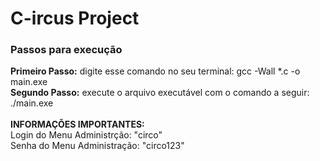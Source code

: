 <h1>C-ircus Project</h1>

<h3>Passos para execução</h3>
<strong>Primeiro Passo:</strong> digite esse comando no seu terminal: gcc -Wall *.c -o main.exe<br>
<strong>Segundo Passo:</strong> execute o arquivo executável com o comando a seguir: ./main.exe<br><br>
<strong>INFORMAÇÕES IMPORTANTES:</strong> <br>Login do Menu Administrção: "circo"<br>Senha do Menu Administração: "circo123"
